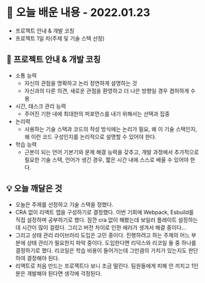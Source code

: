 # 📖 오늘 배운 내용 - 2022.01.23

- 프로젝트 안내 & 개발 코칭
- 프로젝트 1일 차(주제 및 기술 스택 선정)

## 📝 프로젝트 안내 & 개발 코칭

- 소통 능력
  - 자신의 관점을 명확하고 논리 정연하게 설명하는 것
  - 자신과의 다른 의견, 새로운 관점을 환영하고 더 나은 방향일 경우 겸허하게 수용
- 시간, 태스크 관리 능력
  - 주어진 기한 내에 최대한의 퍼포먼스를 내기 위해서는 선택과 집중
- 논리력
  - 사용하는 기술 스택과 코드의 작성 방식에는 논리가 필요, 왜 이 기술 스택인지, 왜 이런 코드 구성인지를 논리적으로 설명할 수 있어야 한다.
- 학습 능력
  - 근본이 되는 언어 기본기와 문제 해결 능력을 갖추고, 개발 과정에서 추가적으로 필요한 기술 스택, 언어가 생긴 경우, 짧은 시간 내에 스스로 배울 수 있어야 한다.

## 💡 오늘 깨달은 것

- 오늘은 주제를 선정하고 기술 스택을 정했다.
- CRA 없이 리액트 앱을 구성하기로 결정했다. 이번 기회에 Webpack, Esbuild를 직접 설정하며 공부하기로 했다. 잠깐 cra 없이 해봤는데 보일러 플레이트 설정하는데 시간이 많이 걸렸다. 그리고 버전 차이로 인한 에러가 생겨서 해결 중이다...
- 그리고 상태 관리 라이브러리 도입은 고민 중이다. 진행하려고 하는 주제의 어느 부분에 상태 관리가 필요한지 파악 중이다. 도입한다면 리덕스와 리코일 둘 중 하나를 결정하기로 했다. 리코일은 학습 비용이 들어가는데 그만큼의 가치가 있는지도 판단하여 결정해야 된다.
- 리액트로 처음 만드는 프로젝트다 보니 조금 떨린다. 팀원들에게 피해 안 끼치고 1인분은 개발해야 된다면 생각에 걱정된다.
